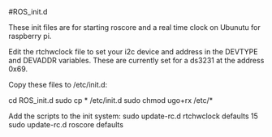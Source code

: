 #ROS_init.d

These init files are for starting roscore and a real time
clock on Ubunutu for raspberry pi.

Edit the rtchwclock file to set your i2c device and address in the
DEVTYPE and DEVADDR variables. These are currently set for a ds3231
at the address 0x69.

Copy these files to /etc/init.d:

cd ROS_init.d
sudo cp * /etc/init.d
sudo chmod ugo+rx /etc/*

Add the scripts to the init system:
sudo update-rc.d rtchwclock defaults 15
sudo update-rc.d roscore defaults
